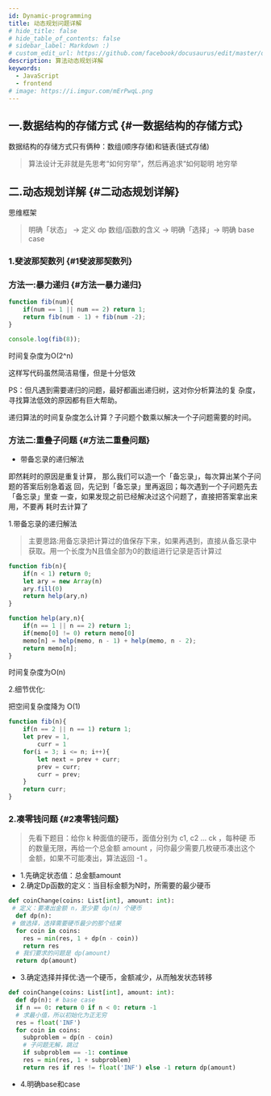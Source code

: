 ```yaml
---
id: Dynamic-programming
title: 动态规划问题详解
# hide_title: false
# hide_table_of_contents: false
# sidebar_label: Markdown :)
# custom_edit_url: https://github.com/facebook/docusaurus/edit/master/docs/api-doc-markdown.md
description: 算法动态规划详解
keywords:
  - JavaScript
  - frontend
# image: https://i.imgur.com/mErPwqL.png
---
```



## 一.数据结构的存储方式 {#一数据结构的存储方式}

数据结构的存储方式只有俩种：数组(顺序存储)和链表(链式存储)

> 算法设计⽆⾮就是先思考“如何穷举”，然后再追求“如何聪明 地穷举

## 二.动态规划详解 {#二动态规划详解}

思维框架
> 明确「状态」 -> 定义 dp 数组/函数的含义 -> 明确「选择」-> 明确 base case

### 1.斐波那契数列 {#1斐波那契数列}

### 方法一:暴力递归 {#方法一暴力递归}

```js
function fib(num){
    if(num == 1 || num == 2) return 1;
    return fib(num - 1) + fib(num -2);
}

console.log(fib(8));
```

时间复杂度为O(2^n)

这样写代码虽然简洁易懂，但是⼗分低效

PS：但凡遇到需要递归的问题，最好都画出递归树，这对你分析算法的复 杂度，寻找算法低效的原因都有巨⼤帮助。

递归算法的时间复杂度怎么计算？⼦问题个数乘以解决⼀个⼦问题需要的时间。

### 方法二:重叠⼦问题 {#方法二重叠问题}
* 带备忘录的递归解法

即然耗时的原因是重复计算， 那么我们可以造⼀个「备忘录」，每次算出某个⼦问题的答案后别急着返 回，先记到「备忘录」⾥再返回；每次遇到⼀个⼦问题先去「备忘录」⾥查 ⼀查，如果发现之前已经解决过这个问题了，直接把答案拿出来⽤，不要再 耗时去计算了

1.带备忘录的递归解法

> 主要思路:用备忘录把计算过的值保存下来，如果再遇到，直接从备忘录中获取。用一个长度为N且值全部为0的数组进行记录是否计算过

```js
function fib(n){
    if(n < 1) return 0;
    let ary = new Array(n)
    ary.fill(0)
    return help(ary,n)
}

function help(ary,n){
    if(n == 1 || n == 2) return 1;
    if(memo[0] != 0) return memo[0]
    memo[n] = help(memo, n - 1) + help(memo, n - 2);
    return memo[n];
}
```

时间复杂度为O(n)

2.细节优化:

把空间复杂度降为 O(1)

```js
function fib(n){
    if(n == 2 || n == 1) return 1;
    let prev = 1,
        curr = 1
    for(i = 3; i <= n; i++){
        let next = prev + curr;
        prev = curr;
        curr = prev;
    }
    return curr;
}
```

### 2.凑零钱问题 {#2凑零钱问题}
> 先看下题⽬：给你 k 种⾯值的硬币，⾯值分别为 c1, c2 ... ck ，每种硬 币的数量⽆限，再给⼀个总⾦额 amount ，问你最少需要⼏枚硬币凑出这个 ⾦额，如果不可能凑出，算法返回 -1 。

* 1.先确定状态值：总金额amount
* 2.确定Dp函数的定义：当目标金额为N时，所需要的最少硬币
```python
def coinChange(coins: List[int], amount: int):
 # 定义：要凑出⾦额 n，⾄少要 dp(n) 个硬币 
  def dp(n): 
 # 做选择，选择需要硬币最少的那个结果 
  for coin in coins: 
    res = min(res, 1 + dp(n - coin)) 
    return res 
  # 我们要求的问题是 dp(amount) 
  return dp(amount)
```
* 3.确定选择并择优:选一个硬币，金额减少，从而触发状态转移
```python
def coinChange(coins: List[int], amount: int): 
  def dp(n): # base case 
  if n == 0: return 0 if n < 0: return -1 
  # 求最⼩值，所以初始化为正⽆穷 
  res = float('INF') 
  for coin in coins: 
    subproblem = dp(n - coin) 
    # ⼦问题⽆解，跳过 
    if subproblem == -1: continue 
    res = min(res, 1 + subproblem) 
    return res if res != float('INF') else -1 return dp(amount)
```
* 4.明确base和case